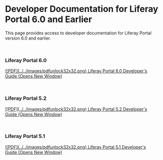 # Developer Documentation for Liferay Portal 6.0 and Earlier [](id=liferay-portal-developer-documentation)

This page provides access to developer documentation for Liferay Portal version
6.0 and earlier.

<p>&nbsp;</p>

### Liferay Portal 6.0 [](id=liferay-portal-6-0)

<a href="/documents/10184/307163/liferay-developer-guide-6.0.pdf/ce0604fa-1fc2-412e-a72a-3b049b732222" target="_blank">
![PDF](../../images/pdfunlock32x32.png) Liferay Portal 6.0 Developer's Guide
<span class="opens-new-window-accessible">(Opens New Window)</span>
</a>

<p>&nbsp;</p>

### Liferay Portal 5.2 [](id=liferay-portal-5-2)

<a href="/documents/10184/307163/liferay-developer-guide-5.2.pdf/9bfcd6c0-09e8-4a26-bfd5-7a58090838fb" target="_blank">
![PDF](../../images/pdfunlock32x32.png) Liferay Portal 5.2 Developer's Guide
<span class="opens-new-window-accessible">(Opens New Window)</span>
</a>

<p>&nbsp;</p>

### Liferay Portal 5.1 [](id=liferay-portal-5-1)

<a href="/documents/10184/307163/liferay-developer-guide-5.1.pdf/906c017e-dfa5-4b0d-ad48-0e5217658e95" target="_blank">
![PDF](../../images/pdfunlock32x32.png) Liferay Portal 5.1 Developer's Guide
<span class="opens-new-window-accessible">(Opens New Window)</span>
</a>

<p>&nbsp;</p>
